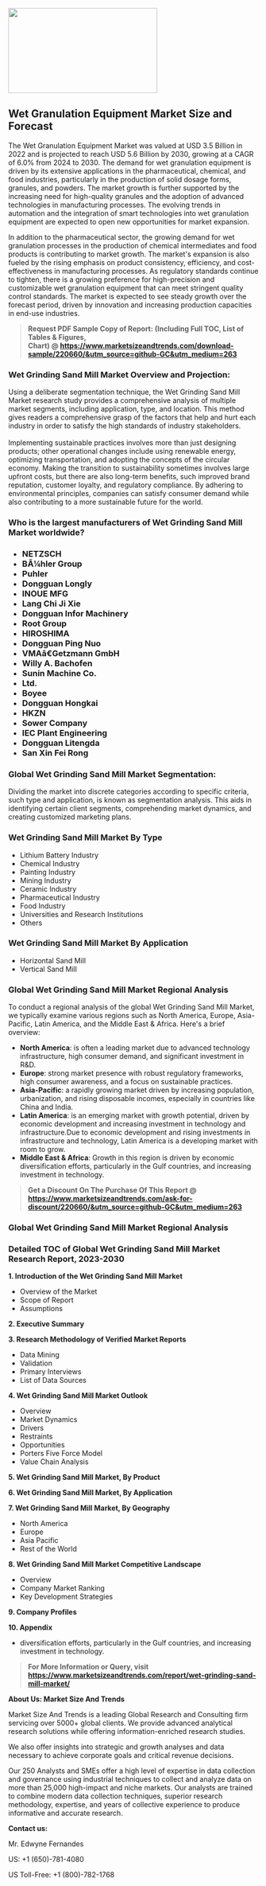 <p><img class="alignnone size-medium wp-image-20088" src="https://ffe5etoiles.com/wp-content/uploads/2024/12/MST1-300x171.png" alt="" width="300" height="171" /></p><h2>Wet Granulation Equipment Market Size and Forecast</h2><p>The Wet Granulation Equipment Market was valued at USD 3.5 Billion in 2022 and is projected to reach USD 5.6 Billion by 2030, growing at a CAGR of 6.0% from 2024 to 2030. The demand for wet granulation equipment is driven by its extensive applications in the pharmaceutical, chemical, and food industries, particularly in the production of solid dosage forms, granules, and powders. The market growth is further supported by the increasing need for high-quality granules and the adoption of advanced technologies in manufacturing processes. The evolving trends in automation and the integration of smart technologies into wet granulation equipment are expected to open new opportunities for market expansion.</p><p>In addition to the pharmaceutical sector, the growing demand for wet granulation processes in the production of chemical intermediates and food products is contributing to market growth. The market's expansion is also fueled by the rising emphasis on product consistency, efficiency, and cost-effectiveness in manufacturing processes. As regulatory standards continue to tighten, there is a growing preference for high-precision and customizable wet granulation equipment that can meet stringent quality control standards. The market is expected to see steady growth over the forecast period, driven by innovation and increasing production capacities in end-use industries.</p></p><blockquote id="" class=""><strong>Request PDF Sample Copy of Report: (Including Full TOC, List of Tables &amp; Figures, Chart)&nbsp;@&nbsp;<strong><a href="https://www.marketsizeandtrends.com/download-sample/220660/&utm_source=github-GC&utm_medium=263" target="_blank">https://www.marketsizeandtrends.com/download-sample/220660/&utm_source=github-GC&utm_medium=263</a></strong></strong></blockquote><h3 id="" class="">Wet Grinding Sand Mill Market&nbsp;Overview and Projection:</h3><p id="" class="">Using a deliberate segmentation technique, the Wet Grinding Sand Mill Market research study provides a comprehensive analysis of multiple market segments, including application, type, and location. This method gives readers a comprehensive grasp of the factors that help and hurt each industry in order to satisfy the high standards of industry stakeholders. <br /> <br />Implementing sustainable practices involves more than just designing products; other operational changes include using renewable energy, optimizing transportation, and adopting the concepts of the circular economy. Making the transition to sustainability sometimes involves large upfront costs, but there are also long-term benefits, such improved brand reputation, customer loyalty, and regulatory compliance. By adhering to environmental principles, companies can satisfy consumer demand while also contributing to a more sustainable future for the world.</p><h3 id="" class="">Who is the largest manufacturers of&nbsp;Wet Grinding Sand Mill Market worldwide?</h3><h3 class=""><p><ul><li>NETZSCH </li><li> BÃ¼hler Group </li><li> Puhler </li><li> Dongguan Longly </li><li> INOUE MFG </li><li> Lang Chi Ji Xie </li><li> Dongguan Infor Machinery </li><li> Root Group </li><li> HIROSHIMA </li><li> Dongguan Ping Nuo </li><li> VMAâ€Getzmann GmbH </li><li> Willy A. Bachofen </li><li> Sunin Machine Co. </li><li> Ltd. </li><li> Boyee </li><li> Dongguan Hongkai </li><li> HKZN </li><li> Sower Company </li><li> IEC Plant Engineering </li><li> Dongguan Litengda </li><li> San Xin Fei Rong</li></ul></p></h3><h3 id="" class="">Global&nbsp;Wet Grinding Sand Mill Market Segmentation:</h3><p id="" class="">Dividing the market into discrete categories according to specific criteria, such type and application, is known as segmentation analysis. This aids in identifying certain client segments, comprehending market dynamics, and creating customized marketing plans.</p><h3 id="" class="">Wet Grinding Sand Mill Market&nbsp;By Type</h3><p><p><ul><li>Lithium Battery Industry</li><li> Chemical Industry</li><li> Painting Industry</li><li> Mining Industry</li><li> Ceramic Industry</li><li> Pharmaceutical Industry</li><li> Food Industry</li><li> Universities and Research Institutions</li><li> Others</p></li></ul></p></p><h3 id="" class="">Wet Grinding Sand Mill Market&nbsp;By Application</h3><p class=""><p><ul><li>Horizontal Sand Mill</li><li> Vertical Sand Mill</li></ul></p></p><h3 id="" class="">Global Wet Grinding Sand Mill Market Regional Analysis</h3><p id="" class="">To conduct a regional analysis of the global Wet Grinding Sand Mill Market, we typically examine various regions such as North America, Europe, Asia-Pacific, Latin America, and the Middle East &amp; Africa. Here's a brief overview:</p><ul><li><strong>North America</strong>: is often a leading market due to advanced technology infrastructure, high consumer demand, and significant investment in R&amp;D.</li><li><strong>Europe</strong>: strong market presence with robust regulatory frameworks, high consumer awareness, and a focus on sustainable practices.</li><li><strong>Asia-Pacific</strong>: a rapidly growing market driven by increasing population, urbanization, and rising disposable incomes, especially in countries like China and India.</li><li><strong>Latin America</strong>: is an emerging market with growth potential, driven by economic development and increasing investment in technology and infrastructure.Due to economic development and rising investments in infrastructure and technology, Latin America is a developing market with room to grow.</li><li><strong>Middle East &amp; Africa</strong>: Growth in this region is driven by economic diversification efforts, particularly in the Gulf countries, and increasing investment in technology.</li></ul><blockquote id="" class=""><strong>Get a Discount On The Purchase Of This Report @ <strong><a href="https://www.marketsizeandtrends.com/ask-for-discount/220660/&utm_source=github-GC&utm_medium=263" target="_blank">https://www.marketsizeandtrends.com/ask-for-discount/220660/&utm_source=github-GC&utm_medium=263</a></strong></strong></blockquote><h3 id="" class="">Global Wet Grinding Sand Mill Market Regional Analysis</h3><h3 id="" class="">Detailed TOC of Global Wet Grinding Sand Mill Market Research Report, 2023-2030</h3><p id="" class=""><strong>1. Introduction of the Wet Grinding Sand Mill Market</strong></p><ul><li>Overview of the Market</li><li>Scope of Report</li><li>Assumptions</li></ul><p id="" class=""><strong>2. Executive Summary</strong></p><p id="" class=""><strong>3. Research Methodology of Verified Market Reports</strong></p><ul><li>Data Mining</li><li>Validation</li><li>Primary Interviews</li><li>List of Data Sources</li></ul><p id="" class=""><strong>4. Wet Grinding Sand Mill Market Outlook</strong></p><ul><li>Overview</li><li>Market Dynamics</li><li>Drivers</li><li>Restraints</li><li>Opportunities</li><li>Porters Five Force Model</li><li>Value Chain Analysis</li></ul><p id="" class=""><strong>5. Wet Grinding Sand Mill Market, By Product</strong></p><p id="" class=""><strong>6. Wet Grinding Sand Mill Market, By Application</strong></p><p id="" class=""><strong>7. Wet Grinding Sand Mill Market, By Geography</strong></p><ul><li>North America</li><li>Europe</li><li>Asia Pacific</li><li>Rest of the World</li></ul><p id="" class=""><strong>8. Wet Grinding Sand Mill Market Competitive Landscape</strong></p><ul><li>Overview</li><li>Company Market Ranking</li><li>Key Development Strategies</li></ul><p id="" class=""><strong>9. Company Profiles</strong></p><p id="" class=""><strong>10. Appendix</strong></p><ul><li>diversification efforts, particularly in the Gulf countries, and increasing investment in technology.</li></ul><blockquote id="" class=""><strong>For More Information or Query, visit <strong><strong><a href="https://www.marketsizeandtrends.com/report/wet-grinding-sand-mill-market/" target="_blank">https://www.marketsizeandtrends.com/report/wet-grinding-sand-mill-market/</a></strong></strong></strong></blockquote><p id="" class=""><strong>About Us: Market Size And Trends</strong></p><p id="" class="">Market Size And Trends is a leading Global Research and Consulting firm servicing over 5000+ global clients. We provide advanced analytical research solutions while offering information-enriched research studies.</p><p id="" class="">We also offer insights into strategic and growth analyses and data necessary to achieve corporate goals and critical revenue decisions.</p><p id="" class="">Our 250 Analysts and SMEs offer a high level of expertise in data collection and governance using industrial techniques to collect and analyze data on more than 25,000 high-impact and niche markets. Our analysts are trained to combine modern data collection techniques, superior research methodology, expertise, and years of collective experience to produce informative and accurate research.</p><p id="" class=""><strong>Contact us:</strong></p><p id="" class="">Mr. Edwyne Fernandes</p><p id="" class="">US: +1 (650)-781-4080</p><p id="" class="">US Toll-Free: +1 (800)-782-1768</p>
